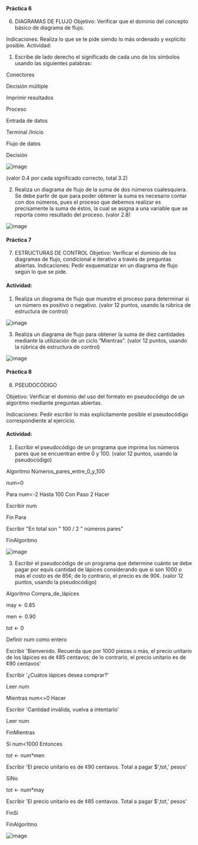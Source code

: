#### Práctica 6
6. DIAGRAMAS DE FLUJO
Objetivo: Verificar que el dominio del concepto básico de diagrama de flujo.

Indicaciones: Realiza lo que se te pide siendo lo más ordenado y explícito posible.
Actividad:

  1. Escribe de lado derecho el significado de cada uno de los símbolos usando las
  siguientes palabras: 
  
  Conectores
  
  Decisión múltiple
  
  Imprimir resultados
  
  Proceso
  
  Entrada de datos
  
  Terminal /Inicio
  
  Flujo de datos
  
  Decisión
  
  ![image](https://user-images.githubusercontent.com/99224635/166087127-38f84047-c3a2-4ed3-9d74-b22542a48fbe.png)

  
  (valor 0.4 por cada significado correcto, total 3.2)
  
   2. Realiza un diagrama de flujo de la suma de dos números cualesquiera. Se debe partir de que para poder obtener la suma es necesario contar con dos números, pues el
    proceso que debemos realizar es precisamente la suma de éstos, la cual se asigna a una variable que se reporta como resultado del proceso. (valor 2.8)
    
![image](https://user-images.githubusercontent.com/99224635/166116735-975c7501-158b-4e8b-aefa-67b98e8cd775.png)

    

    
 #### Práctica 7
7. ESTRUCTURAS DE CONTROL
Objetivo: Verificar el dominio de los diagramas de flujo, condicional e iterativo a través de preguntas abiertas.
Indicaciones: Pedir esquematizar en un diagrama de flujo según lo que se pide.
#### Actividad:
  1. Realiza un diagrama de flujo que muestre el proceso para determinar si un número es positivo o negativo. (valor 12 puntos, usando la rúbrica de estructura de control)

![image](https://user-images.githubusercontent.com/99224635/166118898-eedbb117-7f70-423e-a87b-70b9ee881ce9.png)



  3. Realiza un diagrama de flujo para obtener la suma de diez cantidades mediante la utilización de un ciclo “Mientras”. (valor 12 puntos, usando la rúbrica de estructura de control)

![image](https://user-images.githubusercontent.com/99224635/166126537-3c373e49-2c8d-4367-ba7c-16ff1190d881.png)





#### Práctica 8
8. PSEUDOCÓDIGO

Objetivo: Verificar el dominio del uso del formato en pseudocódigo de un algoritmo mediante preguntas abiertas.

Indicaciones: Pedir escribir lo más explícitamente posible el pseudocódigo correspondiente al ejercicio.

#### Actividad:

  1. Escribir el pseudocódigo de un programa que imprima los números pares que se encuentran entre 0 y 100. (valor 12 puntos, usando la pseudocódigo)

Algoritmo Números_pares_entre_0_y_100

num=0
  
Para num<-2 Hasta 100 Con Paso 2 Hacer
  
Escribir num
    
Fin Para
  
Escribir "En total son " 100 / 2 " números pares"
  
FinAlgoritmo

![image](https://user-images.githubusercontent.com/99224635/166121681-320dd662-6b65-4be0-aba5-2840106f61a1.png)


  3. Escribir el pseudocódigo de un programa que determine cuánto se debe pagar por equis cantidad de lápices considerando que si son 1000 o más el costo es de 85¢; de lo contrario, el precio es de 90¢. (valor 12 puntos, usando la pseudocódigo)

Algoritmo Compra_de_lápices

may <- 0.85

men <- 0.90

tot <- 0
 
Definir num como entero
  
Escribir 'Bienvenido. Recuerda que por 1000 piezas o más, el precio unitario de los lápices es de ¢85 centavos; de lo contrario, el precio unitario es de ¢90 centavos'
  
Escribir '¿Cuátos lápices desea comprar?'
  
Leer num
  
Mientras num<=0 Hacer
  
Escribir 'Cantidad inválida, vuelva a intentarlo'
    
Leer num
    
FinMientras
  
Si num<1000 Entonces
  
tot <- num*men
    
Escribir 'El precio unitario es de ¢90 centavos. Total a pagar $',tot,' pesos'
    
SiNo
  
tot <- num*may
    
Escribir 'El precio unitario es de ¢85 centavos. Total a pagar $',tot,' pesos'
    
FinSi
  
FinAlgoritmo

![image](https://user-images.githubusercontent.com/99224635/166122096-2ea4cf0e-e269-4d46-9531-abefee8d8ef1.png)

